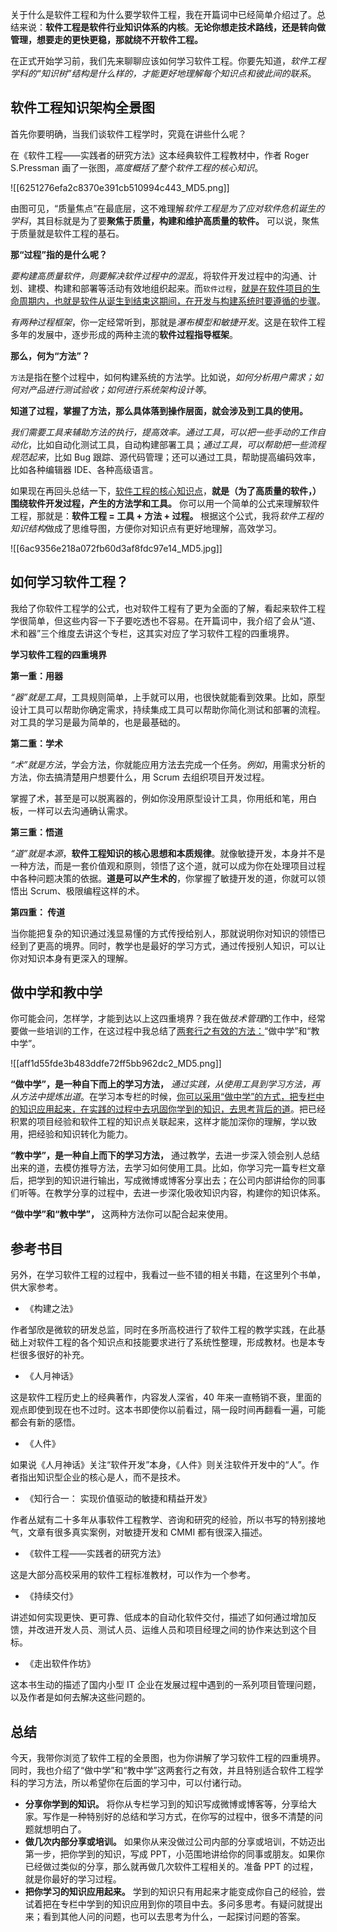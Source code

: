 关于什么是软件工程和为什么要学软件工程，我在开篇词中已经简单介绍过了。总结来说：**软件工程是软件行业知识体系的内核**。**无论你想走技术路线，还是转向做管理，想要走的更快更稳，那就绕不开软件工程。**

在正式开始学习前，我们先来聊聊应该如何学习软件工程。你要先知道，*软件工程学科的“知识树”结构是什么样的，才能更好地理解每个知识点和彼此间的联系*。

## 软件工程知识架构全景图

首先你要明确，当我们谈软件工程学时，究竟在讲些什么呢？

在《软件工程——实践者的研究方法》这本经典软件工程教材中，作者 Roger S.Pressman 画了一张图，*高度概括了整个软件工程的核心知识*。

![[6251276efa2c8370e391cb510994c443_MD5.png]]

由图可见，“质量焦点”在最底层，这不难理解*软件工程是为了应对软件危机诞生的学科*，其目标就是为了要**聚焦于质量，构建和维护高质量的软件。** 可以说，聚焦于质量就是软件工程的基石。

**那“过程”指的是什么呢？**

*要构建高质量软件，则要解决软件过程中的混乱*，将软件开发过程中的沟通、计划、建模、构建和部署等活动有效地组织起来。而`软件过程`，<u>就是在软件项目的生命周期内，也就是软件从诞生到结束这期间，在开发与构建系统时要遵循的步骤</u>。

*有两种过程框架*，你一定经常听到，那就是*瀑布模型和敏捷开发*。这是在软件工程多年的发展中，逐步形成的两种主流的**软件过程指导框架**。

**那么，何为“方法”？**

`方法`是指在整个过程中，如何构建系统的方法学。比如说，*如何分析用户需求；如何对产品进行测试验收；如何进行系统架构设计等*。

**知道了过程，掌握了方法，那么具体落到操作层面，就会涉及到工具的使用。**

*我们需要工具来辅助方法的执行，提高效率。通过工具，可以把一些手动的工作自动化*，比如自动化测试工具，自动构建部署工具；*通过工具，可以帮助把一些流程规范起来*，比如 Bug 跟踪、源代码管理；还可以通过工具，帮助提高编码效率，比如各种编辑器 IDE、各种高级语言。

如果现在再回头总结一下，<u>软件工程的核心知识点</u>，**就是（为了高质量的软件，）围绕软件开发过程，产生的方法学和工具。**
你可以用一个简单的公式来理解软件工程，那就是：**软件工程 = 工具 + 方法 + 过程。** 根据这个公式，我将*软件工程的知识结构*做成了思维导图，方便你对知识点有更好地理解，高效学习。

![[6ac9356e218a072fb60d3af8fdc97e14_MD5.jpg]]

## 如何学习软件工程？

我给了你软件工程学的公式，也对软件工程有了更为全面的了解，看起来软件工程学很简单，但这些内容一下子要吃透也不容易。在开篇词中，我介绍了会从“道、术和器”三个维度去讲这个专栏，这其实对应了学习软件工程的四重境界。

**学习软件工程的四重境界**

**第一重：用器**

*“器”就是工具*，工具规则简单，上手就可以用，也很快就能看到效果。比如，原型设计工具可以帮助你确定需求，持续集成工具可以帮助你简化测试和部署的流程。对工具的学习是最为简单的，也是最基础的。

**第二重：学术**

*“术”就是方法*，学会方法，你就能应用方法去完成一个任务。*例如*，用需求分析的方法，你去搞清楚用户想要什么，用 Scrum 去组织项目开发过程。

掌握了术，甚至是可以脱离器的，例如你没用原型设计工具，你用纸和笔，用白板，一样可以去沟通确认需求。

**第三重：悟道**

*“道”就是本源*，**软件工程知识的核心思想和本质规律**。就像敏捷开发，本身并不是一种方法，而是一套价值观和原则，领悟了这个道，就可以成为你在处理项目过程中各种问题决策的依据。**道是可以产生术的**，你掌握了敏捷开发的道，你就可以领悟出 Scrum、极限编程这样的术。

**第四重： 传道**

当你能把复杂的知识通过浅显易懂的方式传授给别人，那就说明你对知识的领悟已经到了更高的境界。同时，教学也是最好的学习方式，通过传授别人知识，可以让你对知识本身有更深入的理解。

## 做中学和教中学

你可能会问，怎样学，才能到达以上这四重境界？我在做*技术管理*的工作中，经常要做一些培训的工作，在这过程中我总结了<u>两套行之有效的方法：</u>“做中学”和“教中学”。

![[aff1d55fde3b483ddfe72ff5bb962dc2_MD5.png]]

**“做中学”，是一种自下而上的学习方法，** *通过实践，从使用工具到学习方法，再从方法中提炼出道*。在学习本专栏的时候，<u>你可以采用“做中学”的方式，把专栏中的知识应用起来，在实践的过程中去巩固你学到的知识，去思考背后的道</u>。把已经积累的项目经验和软件工程的知识点关联起来，这样才能加深你的理解，学以致用，把经验和知识转化为能力。

**“教中学”，是一种自上而下的学习方法，** 通过教学，去进一步深入领会别人总结出来的道，去模仿推导方法，去学习如何使用工具。比如，你学习完一篇专栏文章后，把学到的知识进行输出，写成微博或博客分享出去；在公司内部讲给你的同事们听等。在教学分享的过程中，去进一步深化吸收知识内容，构建你的知识体系。

**“做中学”和“教中学”，** 这两种方法你可以配合起来使用。

## 参考书目

另外，在学习软件工程的过程中，我看过一些不错的相关书籍，在这里列个书单，供大家参考。

- 《构建之法》

作者邹欣是微软的研发总监，同时在多所高校进行了软件工程的教学实践，在此基础上对软件工程的各个知识点和技能要求进行了系统性整理，形成教材。也是本专栏很多很好的补充。

- 《人月神话》

这是软件工程历史上的经典著作，内容发人深省，40 年来一直畅销不衰，里面的观点即使到现在也不过时。这本书即使你以前看过，隔一段时间再翻看一遍，可能都会有新的感悟。

- 《人件》

如果说《人月神话》关注“软件开发”本身，《人件》则关注软件开发中的“人”。作者指出知识型企业的核心是人，而不是技术。

- 《知行合一： 实现价值驱动的敏捷和精益开发》

作者丛斌有二十多年从事软件工程教学、咨询和研究的经验，所以书写的特别接地气，文章有很多真实案例，对敏捷开发和 CMMI 都有很深入描述。

- 《软件工程——实践者的研究方法》

这是大部分高校采用的软件工程标准教材，可以作为一个参考。

- 《持续交付》

讲述如何实现更快、更可靠、低成本的自动化软件交付，描述了如何通过增加反馈，并改进开发人员、测试人员、运维人员和项目经理之间的协作来达到这个目标。

- 《走出软件作坊》

这本书生动的描述了国内小型 IT 企业在发展过程中遇到的一系列项目管理问题，以及作者是如何去解决这些问题的。

## 总结

今天，我带你浏览了软件工程的全景图，也为你讲解了学习软件工程的四重境界。同时，我也介绍了“做中学”和“教中学”这两套行之有效，并且特别适合软件工程学科的学习方法，所以希望你在后面的学习中，可以付诸行动。

- **分享你学到的知识。** 将你从专栏学习到的知识写成微博或博客等，分享给大家。写作是一种特别好的总结和学习方式，在你写的过程中，很多不清楚的问题就想明白了。
- **做几次内部分享或培训。** 如果你从来没做过公司内部的分享或培训，不妨迈出第一步，把你学到的知识，写成 PPT，小范围地讲给你的同事或朋友。如果你已经做过类似的分享，那么就再做几次软件工程相关的。准备 PPT 的过程，就是你最好的学习过程。
- **把你学习的知识应用起来。** 学到的知识只有用起来才能变成你自己的经验，尝试着把在专栏中学到的知识应用到你的项目中去。多问多思考。有疑问就提出来；看到其他人问的问题，也可以去思考为什么，一起探讨问题的答案。
